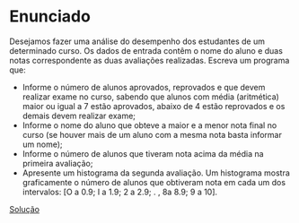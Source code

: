# Enunciado

Desejamos fazer uma análise do desempenho dos estudantes de um determinado curso. Os dados de entrada contêm o
nome do aluno e duas notas correspondente as duas avaliações realizadas.
Escreva um programa que:

- Informe o número de alunos aprovados, reprovados e que devem realizar exame no curso, sabendo que
alunos com média (aritmética) maior ou igual a 7 estão aprovados, abaixo de 4 estão reprovados e os demais
devem realizar exame;
- Informe o nome do aluno que obteve a maior e a menor nota final no curso (se houver mais de um aluno
com a mesma nota basta informar um nome);
- Informe o número de alunos que tiveram nota acima da média na primeira avaliação;
- Apresente um histograma da segunda avaliação. Um histograma mostra graficamente o número de alunos
que obtiveram nota em cada um dos intervalos: [O a 0.9; I a 1.9; 2 a 2.9; .
, 8a 8.9; 9 a 10].

[Solução](solu%C3%A7%C3%A3o.ipynb)